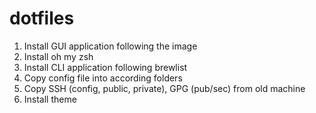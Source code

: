 # dotfiles

1. Install GUI application following the image
2. Install oh my zsh
3. Install CLI application following brewlist
4. Copy config file into according folders
5. Copy SSH (config, public, private), GPG (pub/sec) from old machine
6. Install theme
